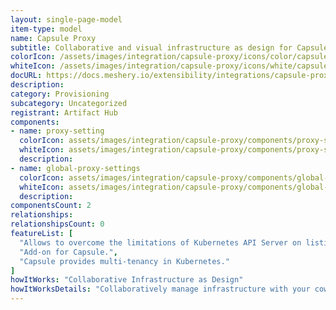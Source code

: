 ```yaml
---
layout: single-page-model
item-type: model
name: Capsule Proxy
subtitle: Collaborative and visual infrastructure as design for Capsule Proxy
colorIcon: /assets/images/integration/capsule-proxy/icons/color/capsule-proxy-color.svg
whiteIcon: /assets/images/integration/capsule-proxy/icons/white/capsule-proxy-white.svg
docURL: https://docs.meshery.io/extensibility/integrations/capsule-proxy
description: 
category: Provisioning
subcategory: Uncategorized
registrant: Artifact Hub
components: 
- name: proxy-setting
  colorIcon: assets/images/integration/capsule-proxy/components/proxy-setting/icons/color/proxy-setting-color.svg
  whiteIcon: assets/images/integration/capsule-proxy/components/proxy-setting/icons/white/proxy-setting-white.svg
  description: 
- name: global-proxy-settings
  colorIcon: assets/images/integration/capsule-proxy/components/global-proxy-settings/icons/color/global-proxy-settings-color.svg
  whiteIcon: assets/images/integration/capsule-proxy/components/global-proxy-settings/icons/white/global-proxy-settings-white.svg
  description: 
componentsCount: 2
relationships: 
relationshipsCount: 0
featureList: [
  "Allows to overcome the limitations of Kubernetes API Server on listing owned cluster-scoped resources.",
  "Add-on for Capsule.",
  "Capsule provides multi-tenancy in Kubernetes."
]
howItWorks: "Collaborative Infrastructure as Design"
howItWorksDetails: "Collaboratively manage infrastructure with your coworkers synchronously sharing the same designs."
---
```

